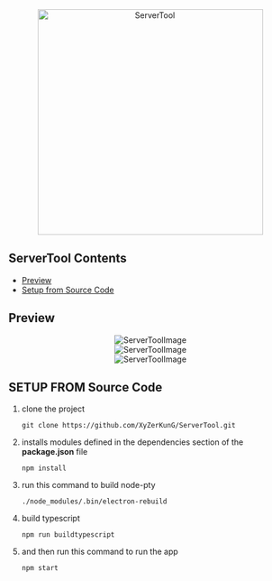 <div align="center">
	<a href="https://www.youtube.com/c/XyZerKunG" aria-label="XyZerKunG">
		<img src="https://raw.githubusercontent.com/XyZerKunG/XyZerFile/main/terminal.png" width="400" alt="ServerTool">
	</a>
</div>

## ServerTool Contents

- [Preview](#preview)
- [Setup from Source Code](#setup-from-source-code)

## Preview
<div align="center">
	<img src="https://i.imgur.com/w8sQXjB.png" alt="ServerToolImage">
	<br>
	<img src="https://i.imgur.com/EuNCvJf.png" alt="ServerToolImage">
	<br>
	<img src="https://i.imgur.com/az2lPyH.png" alt="ServerToolImage">
</div>

## SETUP FROM Source Code
1. clone the project
	```sh-session
	git clone https://github.com/XyZerKunG/ServerTool.git
	```
2. installs modules defined in the dependencies section of the __package.json__ file 
	```sh-session
	npm install
	```
3. run this command to build node-pty
	```sh-session
	./node_modules/.bin/electron-rebuild
	```
4. build typescript
	```sh-session
	npm run buildtypescript
	```
5.  and then run this command to run the app
	```sh-session
	npm start
	```
